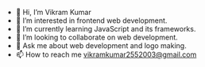 - 👋 Hi, I’m Vikram Kumar
- 👀 I’m interested in frontend web development.
- 🌱 I’m currently learning JavaScript and its frameworks.
- 💞️ I’m looking to collaborate on web development.
- 💬 Ask me about web development and logo making.
- 📫 How to reach me vikramkumar2552003@gmail.com


<!---
vikramwebdev/vikramwebdev is a ✨ special ✨ repository because its `README.md` (this file) appears on your GitHub profile.
You can click the Preview link to take a look at your changes.
--->
